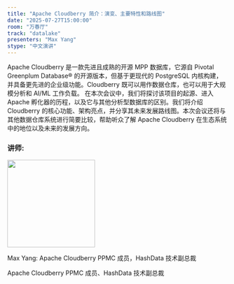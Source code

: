 ```yaml
---
title: "Apache Cloudberry 简介：演变、主要特性和路线图"
date: "2025-07-27T15:00:00"
room: "万春厅"
track: "datalake"
presenters: "Max Yang"
stype: "中文演讲"
---
```


Apache Cloudberry 是一款先进且成熟的开源 MPP 数据库，它源自 Pivotal Greenplum Database® 的开源版本，但基于更现代的 PostgreSQL 内核构建，并具备更先进的企业级功能。Cloudberry 既可以用作数据仓库，也可以用于大规模分析和 AI/ML 工作负载。
在本次会议中，我们将探讨该项目的起源、进入 Apache 孵化器的历程，以及它与其他分析型数据库的区别。我们将介绍 Cloudberry 的核心功能、架构亮点，并分享其未来发展路线图。本次会议还将与其他数据仓库系统进行简要比较，帮助听众了解 Apache Cloudberry 在生态系统中的地位以及未来的发展方向。

### 讲师:

<img src="https://sessionize.com/image/7d99-400o400o1-KXGZ6fS6aQcuWW63gVwjQs.jpg" width="200" /><br/>

Max Yang: Apache Cloudberry PPMC 成员，HashData 技术副总裁

Apache Cloudberry PPMC 成员、HashData 技术副总裁